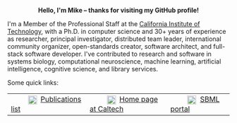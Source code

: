 <p align="center"><b>Hello, I'm Mike &ndash; thanks for visiting my GitHub profile!</b></p>

I'm a Member of the Professional Staff at the [California Institute of Technology](https://www.caltech.edu), with a Ph.D. in computer science and 30+ years of experience as researcher, principal investigator, distributed team leader, international community organizer, open-standards creator, software architect, and full-stack software developer. I've contributed to research and software in systems biology, computational neuroscience, machine learning, artificial intelligence, cognitive science, and library services.

Some quick links:
<p align="center">
<table align="center">
<tr><td><span>&nbsp;&nbsp;&nbsp;&nbsp;&nbsp;&nbsp;&nbsp;&nbsp;</span>
<img align="center" height="20" src="https://raw.githubusercontent.com/mhucka/mhucka-website/master/site/media/icons/document.png?token=GHSAT0AAAAAABKQGVENC3JTQDO6GELPGFPGYQ462VQ">&nbsp;&nbsp;<a href="https://www.cds.caltech.edu/~mhucka/">Publications list</a>
<span>&nbsp;&nbsp;&nbsp;&nbsp;&nbsp;&nbsp;&nbsp;&nbsp;</span></td><td><span>&nbsp;&nbsp;&nbsp;&nbsp;&nbsp;&nbsp;&nbsp;&nbsp;</span>
<img align="center" height="20" src="https://raw.githubusercontent.com/mhucka/mhucka-website/master/site/media/icons/home.png?token=GHSAT0AAAAAABKQGVENMJOO6ZBPVAMK5WL6YQ4635Q">&nbsp;&nbsp;<a href="https://www.cds.caltech.edu/~mhucka">Home page at Caltech</a>
<span>&nbsp;&nbsp;&nbsp;&nbsp;&nbsp;&nbsp;&nbsp;&nbsp;</span></td><td><span>&nbsp;&nbsp;&nbsp;&nbsp;&nbsp;&nbsp;&nbsp;&nbsp;</span>
<img align="center" height="20"
src="https://raw.githubusercontent.com/sbmlteam/sbml-org-website/main/site/static/img/icon-192.png">&nbsp;&nbsp;<a href="https://sbml.org">SBML portal</a>
<span>&nbsp;&nbsp;&nbsp;&nbsp;&nbsp;&nbsp;&nbsp;&nbsp;</span></td></tr>
</table>
</p>
